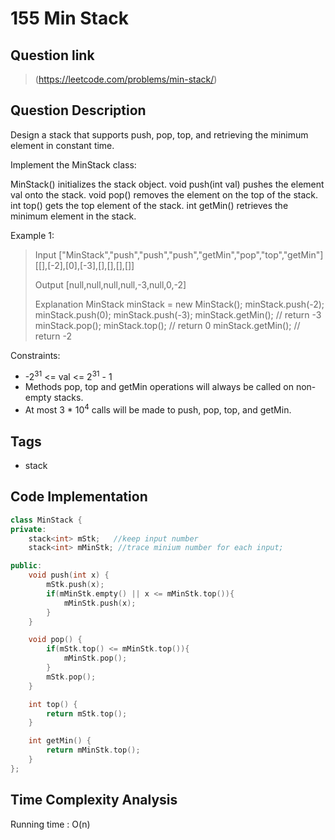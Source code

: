 # 155 Min Stack

## Question link
> (https://leetcode.com/problems/min-stack/)

## Question Description
Design a stack that supports push, pop, top, and retrieving the minimum element in constant time.

Implement the MinStack class:

MinStack() initializes the stack object.
void push(int val) pushes the element val onto the stack.
void pop() removes the element on the top of the stack.
int top() gets the top element of the stack.
int getMin() retrieves the minimum element in the stack.

Example 1:
> Input
> ["MinStack","push","push","push","getMin","pop","top","getMin"]
> [[],[-2],[0],[-3],[],[],[],[]]
>
> Output
> [null,null,null,null,-3,null,0,-2]
>
> Explanation
> MinStack minStack = new MinStack();
> minStack.push(-2);
> minStack.push(0);
> minStack.push(-3);
> minStack.getMin(); // return -3
> minStack.pop();
> minStack.top();    // return 0
> minStack.getMin(); // return -2

Constraints:
- -2<sup>31</sup> <= val <= 2<sup>31</sup> - 1
- Methods pop, top and getMin operations will always be called on non-empty stacks.
- At most 3 * 10<sup>4</sup> calls will be made to push, pop, top, and getMin.

## Tags
- stack

## Code Implementation
```c++
class MinStack {
private:
    stack<int> mStk;   //keep input number
    stack<int> mMinStk; //trace minium number for each input;

public:
    void push(int x) {
        mStk.push(x);
        if(mMinStk.empty() || x <= mMinStk.top()){
            mMinStk.push(x);
        }
    }

    void pop() {
        if(mStk.top() <= mMinStk.top()){
            mMinStk.pop();
        }
        mStk.pop();
    }

    int top() {
        return mStk.top();
    }

    int getMin() {
        return mMinStk.top();
    }
};
```

## Time Complexity Analysis
Running time  : O(n)
